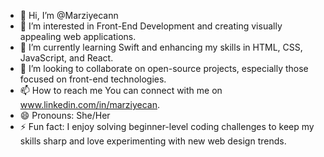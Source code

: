 - 👋 Hi, I’m @Marziyecann
- 👀 I’m interested in Front-End Development and creating visually appealing web applications.
- 🌱 I’m currently learning Swift and enhancing my skills in HTML, CSS, JavaScript, and React.
- 💞️ I’m looking to collaborate on open-source projects, especially those focused on front-end technologies.
- 📫 How to reach me You can connect with me on www.linkedin.com/in/marziyecan.
- 😄 Pronouns: She/Her
- ⚡ Fun fact: I enjoy solving beginner-level coding challenges to keep my skills sharp and love experimenting with new web design trends.

<!---
Marziyecann/Marziyecann is a ✨ special ✨ repository because its `README.md` (this file) appears on your GitHub profile.
You can click the Preview link to take a look at your changes.
--->
